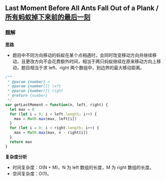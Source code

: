 ## Last Moment Before All Ants Fall Out of a Plank / [所有蚂蚁掉下来前的最后一刻](https://leetcode-cn.com/problems/last-moment-before-all-ants-fall-out-of-a-plank/)

### 题解
**思路**
+ 题目中不同方向移动的蚂蚁在某个点相遇时，会同时改变移动方向并继续移动，且更改方向不会花费额外时间，相当于两只蚂蚁继续在原来移动方向上移动，题目相当于求 left、right 两个数组中，到边界的最大移动距离。

```js
/**
 * @param {number} n
 * @param {number[]} left
 * @param {number[]} right
 * @return {number}
 */
var getLastMoment = function(n, left, right) {
  let max = 0
  for (let i = 0; i < left.length; i++) {
    max = Math.max(max, left[i])
  }
  for (let i = 0; i < right.length; i++) {
    max = Math.max(max, n - right[i])
  }
  return max
}
```
**复杂度分析**
+ 时间复杂度：O(N + M)，N 为 left 数组的长度，M 为 right 数组的长度。
+ 空间复杂度：O(1)。